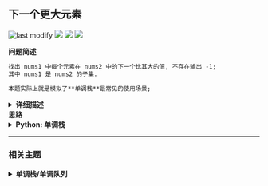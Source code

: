 ## 下一个更大元素
<!--START_SECTION:badge-->
![last modify](https://img.shields.io/static/v1?label=last%20modify&message=2025-07-08%2016%3A53%3A13&label_color=gray&color=thistle&style=flat-square)
[![](https://img.shields.io/static/v1?label=&message=%E7%AE%80%E5%8D%95&label_color=gray&color=yellow&style=flat-square)](../../../README.md#简单)
[![](https://img.shields.io/static/v1?label=&message=LeetCode&label_color=gray&color=green&style=flat-square)](../../../README.md#leetcode)
[![](https://img.shields.io/static/v1?label=&message=%E5%8D%95%E8%B0%83%E6%A0%88/%E5%8D%95%E8%B0%83%E9%98%9F%E5%88%97&label_color=gray&color=blue&style=flat-square)](../../../README.md#单调栈单调队列)
<!--END_SECTION:badge-->
<!--info
tags: [单调栈]
source: LeetCode
level: 简单
number: '0496'
name: 下一个更大元素
companies: []
-->

<summary><b>问题简述</b></summary>

```txt
找出 nums1 中每个元素在 nums2 中的下一个比其大的值, 不存在输出 -1;
其中 nums1 是 nums2 的子集.

本题实际上就是模拟了**单调栈**最常见的使用场景;
```

<details><summary><b>详细描述</b></summary>

```txt

给你两个 没有重复元素 的数组 nums1 和 nums2 , 其中 nums1 是 nums2 的子集.

请你找出 nums1 中每个元素在 nums2 中的下一个比其大的值.

nums1 中数字 x 的下一个更大元素是指 x 在 nums2 中对应位置的右边的第一个比 x 大的元素. 如果不存在, 对应位置输出 -1 .

示例 1:
    输入: nums1 = [4,1,2], nums2 = [1,3,4,2].
    输出: [-1,3,-1]
    解释:
        对于 num1 中的数字 4 , 你无法在第二个数组中找到下一个更大的数字, 因此输出 -1 .
        对于 num1 中的数字 1 , 第二个数组中数字1右边的下一个较大数字是 3 .
        对于 num1 中的数字 2 , 第二个数组中没有下一个更大的数字, 因此输出 -1 .
示例 2:
    输入: nums1 = [2,4], nums2 = [1,2,3,4].
    输出: [3,-1]
    解释:
        对于 num1 中的数字 2 , 第二个数组中的下一个较大数字是 3 .
        对于 num1 中的数字 4 , 第二个数组中没有下一个更大的数字, 因此输出 -1 .

提示:
    1 <= nums1.length <= nums2.length <= 1000
    0 <= nums1[i], nums2[i] <= 10^4
    nums1和nums2中所有整数 互不相同
    nums1 中的所有整数同样出现在 nums2 中


进阶: 你可以设计一个时间复杂度为 O(nums1.length + nums2.length) 的解决方案吗?

来源: 力扣 (LeetCode)
链接: https://leetcode-cn.com/problems/next-greater-element-i
著作权归领扣网络所有. 商业转载请联系官方授权, 非商业转载请注明出处.

```

<!-- <div align="center"><img src="./_assets/xxx.png" height="300" /></div> -->

</details>


<summary><b>思路</b></summary>

<details><summary><b>Python: 单调栈</b></summary>

```python
class Solution:
    def nextGreaterElement(self, nums1: List[int], nums2: List[int]) -> List[int]:
        res = {}  # 保存结果
        stack = []  # 模拟单调栈
        for num in reversed(nums2):  # 逆序遍历
            while stack and num >= stack[-1]:  # 当栈不为空, 且当前值大于栈顶值时
                stack.pop()  # 弹出栈顶值 (list.pop 默认弹出最后一个值)
            res[num] = stack[-1] if stack else -1  # 如果此时栈不为空, 那么栈顶值就是下一个比当前大的值
            stack.append(num)  # 把当前值入栈
        return [res[num] for num in nums1]  # 遍历完 nums2 中的所有元素后, 就得到了 nums1 中每个元素下一个比它大的值, 因为 num1 是 nums2 的子集
```

</details>




<!--START_SECTION:relate-->
---

### 相关主题

<details><summary><b>单调栈/单调队列</b></summary>

> [[困难, 剑指Offer] 滑动窗口的最大值](../../2022/01/剑指Offer_5901_困难_滑动窗口的最大值.md)  
> [[困难, 牛客] 滑动窗口的最大值](../../2022/03/牛客_0082_困难_滑动窗口的最大值.md)  
  > 

</details>
<!--END_SECTION:relate-->